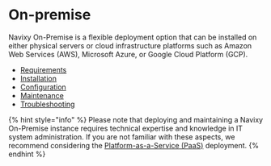 # On-premise

Navixy On-Premise is a flexible deployment option that can be installed on either physical servers or cloud infrastructure platforms such as Amazon Web Services (AWS), Microsoft Azure, or Google Cloud Platform (GCP).

* [Requirements](requirements/)
* [Installation](installation/)
* [Configuration](configuration/)
* [Maintenance](maintenance/)
* [Troubleshooting](troubleshooting/)

{% hint style="info" %}
Please note that deploying and maintaining a Navixy On-Premise instance requires technical expertise and knowledge in IT system administration. If you are not familiar with these aspects, we recommend considering the [Platform-as-a-Service (PaaS)](../qa/paas.md) deployment.
{% endhint %}
